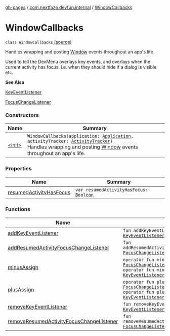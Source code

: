 [gh-pages](../../index.md) / [com.nextfaze.devfun.internal](../index.md) / [WindowCallbacks](./index.md)

# WindowCallbacks

`class WindowCallbacks` [(source)](https://github.com/NextFaze/dev-fun/tree/master/devfun/src/main/java/com/nextfaze/devfun/internal/WindowCallbacks.kt#L48)

Handles wrapping and posting [Window](https://developer.android.com/reference/android/view/Window.html) events throughout an app's life.

Used to tell the DevMenu overlays key events, and overlays when the current activity has focus. i.e. when they should
hide if a dialog is visible etc.

**See Also**

[KeyEventListener](../-key-event-listener.md)

[FocusChangeListener](../-focus-change-listener.md)

### Constructors

| Name | Summary |
|---|---|
| [&lt;init&gt;](-init-.md) | `WindowCallbacks(application: `[`Application`](https://developer.android.com/reference/android/app/Application.html)`, activityTracker: `[`ActivityTracker`](../../com.nextfaze.devfun.core/-activity-tracker/index.md)`)`<br>Handles wrapping and posting [Window](https://developer.android.com/reference/android/view/Window.html) events throughout an app's life. |

### Properties

| Name | Summary |
|---|---|
| [resumedActivityHasFocus](resumed-activity-has-focus.md) | `var resumedActivityHasFocus: `[`Boolean`](https://kotlinlang.org/api/latest/jvm/stdlib/kotlin/-boolean/index.html) |

### Functions

| Name | Summary |
|---|---|
| [addKeyEventListener](add-key-event-listener.md) | `fun addKeyEventListener(listener: `[`KeyEventListener`](../-key-event-listener.md)`): `[`KeyEventListener`](../-key-event-listener.md) |
| [addResumedActivityFocusChangeListener](add-resumed-activity-focus-change-listener.md) | `fun addResumedActivityFocusChangeListener(listener: `[`FocusChangeListener`](../-focus-change-listener.md)`): `[`FocusChangeListener`](../-focus-change-listener.md) |
| [minusAssign](minus-assign.md) | `operator fun minusAssign(listener: `[`FocusChangeListener`](../-focus-change-listener.md)`): `[`Unit`](https://kotlinlang.org/api/latest/jvm/stdlib/kotlin/-unit/index.html)<br>`operator fun minusAssign(listener: `[`KeyEventListener`](../-key-event-listener.md)`): `[`Unit`](https://kotlinlang.org/api/latest/jvm/stdlib/kotlin/-unit/index.html) |
| [plusAssign](plus-assign.md) | `operator fun plusAssign(listener: `[`FocusChangeListener`](../-focus-change-listener.md)`): `[`Unit`](https://kotlinlang.org/api/latest/jvm/stdlib/kotlin/-unit/index.html)<br>`operator fun plusAssign(listener: `[`KeyEventListener`](../-key-event-listener.md)`): `[`Unit`](https://kotlinlang.org/api/latest/jvm/stdlib/kotlin/-unit/index.html) |
| [removeKeyEventListener](remove-key-event-listener.md) | `fun removeKeyEventListener(listener: `[`KeyEventListener`](../-key-event-listener.md)`): `[`KeyEventListener`](../-key-event-listener.md) |
| [removeResumedActivityFocusChangeListener](remove-resumed-activity-focus-change-listener.md) | `fun removeResumedActivityFocusChangeListener(listener: `[`FocusChangeListener`](../-focus-change-listener.md)`): `[`FocusChangeListener`](../-focus-change-listener.md) |
